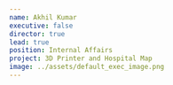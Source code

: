 ```yaml
---
name: Akhil Kumar
executive: false
director: true
lead: true
position: Internal Affairs
project: 3D Printer and Hospital Map
image: ../assets/default_exec_image.png
---
```

